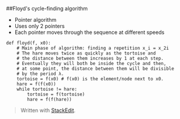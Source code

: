 ##Floyd's cycle-finding algorithm

 - Pointer algorithm
 - Uses only 2 pointers
 - Each pointer moves through the sequence at different speeds

```
def floyd(f, x0):
	# Main phase of algorithm: finding a repetition x_i = x_2i
	# The hare moves twice as quickly as the tortoise and
	# the distance between them increases by 1 at each step.
	# Eventually they will both be inside the cycle and then,
	# at some point, the distance between them will be divisible
	# by the period λ.
	tortoise = f(x0) # f(x0) is the element/node next to x0.
	hare = f(f(x0))
	while tortoise != hare:
		tortoise = f(tortoise)
		hare = f(f(hare))
```

> Written with [StackEdit](https://stackedit.io/).
